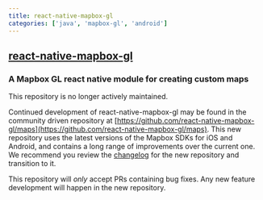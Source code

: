 ```yaml
---
title: react-native-mapbox-gl
categories: ['java', 'mapbox-gl', 'android']
---
```

## [react-native-mapbox-gl](https://github.com/nitaliano/react-native-mapbox-gl)

### A Mapbox GL react native module for creating custom maps


This repository is no longer actively maintained. 

Continued development of react-native-mapbox-gl may be found in the community driven repository at [https://github.com/react-native-mapbox-gl/maps](https://github.com/react-native-mapbox-gl/maps). This new repository uses the latest versions of the Mapbox SDKs for iOS and Android, and contains a long range of improvements over the current one. We recommend you review the [changelog](https://github.com/react-native-mapbox-gl/maps/blob/master/CHANGELOG.md) for the new repository and transition to it.

This repository will _only_ accept PRs containing bug fixes. Any new feature development will happen in the new repository.
